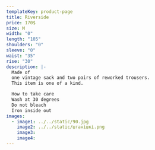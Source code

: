 ```yaml
---
templateKey: product-page
title: Riverside
price: 170$
size: M
width: "0"
length: "105"
shoulders: "0"
sleeve: "0"
waist: "35"
rise: "30"
description: |-
  Made of
  one vintage sack and two pairs of reworked trousers.
  This item is one of a kind.

  How to take care
  Wash at 30 degrees
  Do not bleach
  Iron inside out
images:
  - image1: ../../static/90.jpg
    image2: ../../static/штанішкі.png
    image3:
    image4:
---
```

